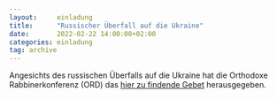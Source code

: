 ```yaml
---
layout:     einladung
title:      "Russischer Überfall auf die Ukraine"
date:       2022-02-22 14:00:00+02:00
categories: einladung
tag: archive
---
```


Angesichts des russischen Überfalls auf die Ukraine hat die Orthodoxe Rabbinerkonferenz (ORD) das <a class="link" href="https://www.ordonline.de/uncategorized/gebet-fuer-den-frieden/">hier zu findende Gebet</a> herausgegeben.

